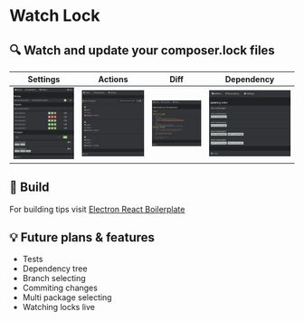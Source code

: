 # Watch Lock
## :mag: Watch and update your composer.lock files

Settings                                                                                                                                                                                                                                                              | Actions                                                                                                                                                                                                                                                              | Diff                                                                                                                                                                                                                                                             | Dependency
:--------------------------------------------------------------------------------------------------------------------------------------------------------------------------------------------------------------------------------------------------------------------:|:--------------------------------------------------------------------------------------------------------------------------------------------------------------------------------------------------------------------------------------------------------------------:|:----------------------------------------------------------------------------------------------------------------------------------------------------------------------------------------------------------------------------------------------------------------:|:----------------------------------------------------------------------------------------------------------------------------------------------------------------------------------------------------------------------------------------------------------------:
[![Settings](https://github.com/piotrhrynkow/watch-lock/blob/8be69d892012a150a28fe40765c80023cef0d2a2/readme/screenshot001.png?raw=true)](https://github.com/piotrhrynkow/watch-lock/blob/8be69d892012a150a28fe40765c80023cef0d2a2/readme/screenshot001.png?raw=true) | [![Actions](https://github.com/piotrhrynkow/watch-lock/blob/8be69d892012a150a28fe40765c80023cef0d2a2/readme/screenshot002.png?raw=true)](https://github.com/piotrhrynkow/watch-lock/blob/8be69d892012a150a28fe40765c80023cef0d2a2/readme/screenshot002.png?raw=true) | [![Diff](https://github.com/piotrhrynkow/watch-lock/blob/8be69d892012a150a28fe40765c80023cef0d2a2/readme/screenshot003.png?raw=true)](https://github.com/piotrhrynkow/watch-lock/blob/8be69d892012a150a28fe40765c80023cef0d2a2/readme/screenshot003.png?raw=true) | [![Dependency](https://github.com/piotrhrynkow/watch-lock/blob/8be69d892012a150a28fe40765c80023cef0d2a2/readme/screenshot004.png?raw=true)](https://github.com/piotrhrynkow/watch-lock/blob/8be69d892012a150a28fe40765c80023cef0d2a2/readme/screenshot004.png?raw=true)

## :hammer: Build
For building tips visit [Electron React Boilerplate](https://github.com/electron-react-boilerplate/electron-react-boilerplate)

## :bulb: Future plans & features
* Tests
* Dependency tree
* Branch selecting
* Commiting changes
* Multi package selecting
* Watching locks live

